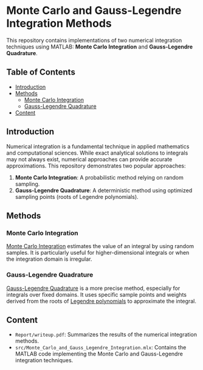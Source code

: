 # Monte Carlo and Gauss-Legendre Integration Methods

This repository contains implementations of two numerical integration techniques using MATLAB: **Monte Carlo Integration** and **Gauss-Legendre Quadrature**.

## Table of Contents
- [Introduction](#introduction)
- [Methods](#methods)
  - [Monte Carlo Integration](#monte-carlo-integration)
  - [Gauss-Legendre Quadrature](#gauss-legendre-quadrature)
- [Content](#content)

## Introduction

Numerical integration is a fundamental technique in applied mathematics and computational sciences. While exact analytical solutions to integrals may not always exist, numerical approaches can provide accurate approximations. This repository demonstrates two popular approaches:

1. **Monte Carlo Integration**: A probabilistic method relying on random sampling.
2. **Gauss-Legendre Quadrature**: A deterministic method using optimized sampling points (roots of Legendre polynomials).

## Methods

### Monte Carlo Integration

[Monte Carlo Integration](https://en.wikipedia.org/wiki/Monte_Carlo_integration) estimates the value of an integral by using random samples. It is particularly useful for higher-dimensional integrals or when the integration domain is irregular.

### Gauss-Legendre Quadrature

[Gauss-Legendre Quadrature](https://en.wikipedia.org/wiki/Gauss%E2%80%93Legendre_quadrature) is a more precise method, especially for integrals over fixed domains. It uses specific sample points and weights derived from the roots of [Legendre polynomials](https://en.wikipedia.org/wiki/Legendre_polynomials) to approximate the integral.

## Content
- `Report/writeup.pdf`: Summarizes the results of the numerical integration methods.
- `src/Monte_Carlo_and_Gauss_Legendre_Integration.mlx`: Contains the MATLAB code implementing the Monte Carlo and Gauss-Legendre integration techniques.


